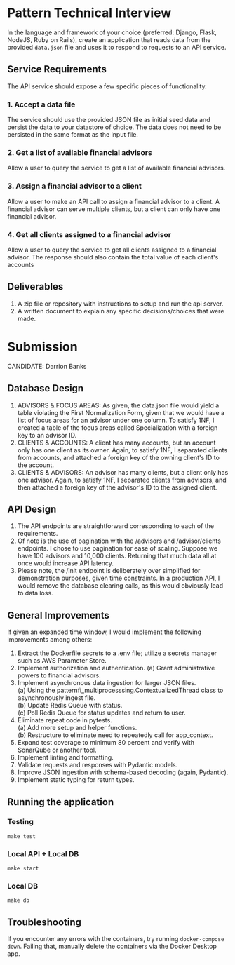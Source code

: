 

# Pattern Technical Interview
In the language and framework of your choice (preferred: Django, Flask, NodeJS, Ruby on Rails), create an application that reads data from the provided `data.json` file and uses it to respond to requests to an API service.

## Service Requirements
The API service should expose a few specific pieces of functionality.

### 1. Accept a data file
The service should use the provided JSON file as initial seed data and persist the data to your datastore of choice. The data does not need to be persisted in the same format as the input file.

### 2. Get a list of available financial advisors
Allow a user to query the service to get a list of available financial advisors.

### 3. Assign a financial advisor to a client
Allow a user to make an API call to assign a financial advisor to a client. A financial advisor can serve multiple clients, but a client can only have one financial advisor.

### 4. Get all clients assigned to a financial advisor
Allow a user to query the service to get all clients assigned to a financial advisor. The response should also contain the total value of each client's accounts

## Deliverables
1. A zip file or repository with instructions to setup and run the api server.
2. A written document to explain any specific decisions/choices that were made.

# Submission

CANDIDATE: Darrion Banks

## Database Design
1) ADVISORS & FOCUS AREAS:
    As given, the data.json file would yield a table violating the First Normalization Form, 
    given that we would have a list of focus areas for an advisor under one column. To satisfy 1NF,
    I created a table of the focus areas called Specialization with a foreign key to an advisor ID.
2) CLIENTS & ACCOUNTS: 
    A client has many accounts, but an account only has one client as its owner. 
    Again, to satisfy 1NF,
    I separated clients from accounts, and attached a foreign key of the owning client's ID
    to the account.
3) CLIENTS & ADVISORS: 
    An advisor has many clients, but a client only has one advisor. 
    Again, to satisfy 1NF,
    I separated clients from advisors, and then attached a foreign key of the advisor's ID to 
    the assigned client.

## API Design

1) The API endpoints are straightforward corresponding to each of the requirements.
2) Of note is the use of pagination with the /advisors and /advisor/clients endpoints. 
    I chose to use pagination for ease of scaling. 
    Suppose we have 100 advisors and 10,000 clients. 
    Returning that much data all at once would increase API latency.
3) Please note, the /init endpoint is deliberately over simplified for demonstration purposes,
    given time constraints. In a production API, I would remove the database clearing calls, 
    as this would obviously lead to data loss.

## General Improvements

If given an expanded time window, I would implement the following improvements among others:

1) Extract the Dockerfile secrets to a .env file; utilize a secrets manager such as AWS Parameter Store.  
2) Implement authorization and authentication.
    (a) Grant administrative powers to financial advisors.    
3) Implement asynchronous data ingestion for larger JSON files.  
    (a) Using the patternfi_multiprocesssing.ContextualizedThread class to asynchronously ingest file.  
    (b) Update Redis Queue with status.  
    (c) Poll Redis Queue for status updates and return to user.  
4) Eliminate repeat code in pytests.  
    (a) Add more setup and helper functions.  
    (b) Restructure to eliminate need to repeatedly call for app_context.  
5) Expand test coverage to minimum 80 percent and verify with SonarQube or another tool.
6) Implement linting and formatting.
7) Validate requests and responses with Pydantic models.
8) Improve JSON ingestion with schema-based decoding (again, Pydantic).
9) Implement static typing for return types.

## Running the application

### Testing 
`make test` 

### Local API + Local DB
`make start`

### Local DB
`make db`

## Troubleshooting
If you encounter any errors with the containers, try running `docker-compose down`.
Failing that, manually delete the containers via the Docker Desktop app.
